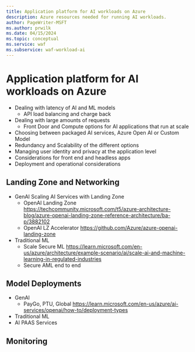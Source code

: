 ```yaml
---
title: Application platform for AI workloads on Azure
description: Azure resources needed for running AI workloads.
author: PageWriter-MSFT
ms.author: prwilk
ms.date: 04/15/2024
ms.topic: conceptual
ms.service: waf
ms.subservice: waf-workload-ai
---
```


# Application platform for AI workloads on Azure

- Dealing with latency of AI and ML models
    - API load balancing and charge back
- Dealing with large amounts of requests
    - Front Door and Compute options for AI applications that run at scale
- Choosing between packaged AI services, Azure Open AI or Custom Model
- Redundancy and Scalability of the different options
- Managing user identity and privacy at the application level
- Considerations for front end and headless apps
- Deployment and operational considerations

## Landing Zone and Networking

- GenAI Scaling AI Services with Landing Zone
    - OpenAI Landing Zone https://techcommunity.microsoft.com/t5/azure-architecture-blog/azure-openai-landing-zone-reference-architecture/ba-p/3882102
    - OpenAI LZ Accelerator https://github.com/Azure/azure-openai-landing-zone
- Traditional ML
    - Scale Secure ML https://learn.microsoft.com/en-us/azure/architecture/example-scenario/ai/scale-ai-and-machine-learning-in-regulated-industries
    - Secure AML end to end
## Model Deployments
-  GenAI
    - PayGo, PTU, Global  https://learn.microsoft.com/en-us/azure/ai-services/openai/how-to/deployment-types 
-  Traditional ML
-  AI PAAS Services

## Monitoring
